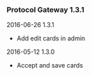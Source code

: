 ### Protocol Gateway 1.3.1

2016-06-26 1.3.1

- Add edit cards in admin

2016-05-12 1.3.0

 - Accept and save cards
